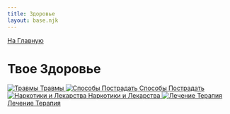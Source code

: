 ```yaml
---
title: Здоровье
layout: base.njk
---
```

<a href="{{ '/' | url }}" class="return-link">На Главную</a>
# Твое Здоровье

<div class="tile-grid">
  <a href="{{ '/health/wounds/' | url }}" class="tile-button">
    <img src="{{ '/images/content/health/wounds.png' | url }}" alt="Травмы" />
    <span>Травмы</span>
  </a>
  <a href="{{ '/health/other/' | url }}" class="tile-button">
    <img src="{{ '/images/content/health/other.png' | url }}" alt="Способы Пострадать" />
    <span>Способы Пострадать</span>
  </a>
  <a href="{{ '/health/drugs_medicine/' | url }}" class="tile-button">
    <img src="{{ '/images/content/health/drugs_medicine.png' | url }}" alt="Наркотики и Лекарства" />
    <span>Наркотики и Лекарства</span>
  </a>
  <a href="{{ '/health/healing_therapy_implants/' | url }}" class="tile-button">
    <img src="{{ '/images/content/health/healing_therapy_implants.png' | url }}" alt="Лечение Терапия" />
    <span>Лечение Терапия</span>
  </a>
</div>